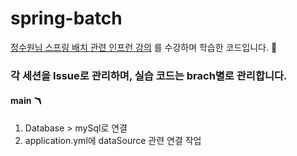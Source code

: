 # spring-batch
[정수원님 스프링 배치 관련 인프런 강의](https://www.inflearn.com/course/%EC%8A%A4%ED%94%84%EB%A7%81-%EB%B0%B0%EC%B9%98/dashboard) 를 수강하며 학습한 코드입니다. 📝
### 각 세션을 Issue로 관리하며, 실습 코드는 brach별로 관리합니다.

#### main 🪃
1. Database > mySql로 연결
2. application.yml에 dataSource 관련 연결 작업

